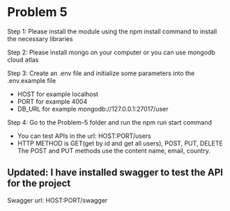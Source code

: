 <!-- @format -->

# Problem 5

Step 1: Please install the module using the npm install command to install the
necessary libraries

Step 2: Please install mongo on your computer or you can use mongodb cloud atlas

Step 3: Create an .env file and initialize some parameters into the .env.example
file

- HOST for example localhost
- PORT for example 4004
- DB_URL for example mongodb://127.0.0.1:27017/user

Step 4: Go to the Problem-5 folder and run the npm run start command

- You can test APIs in the url: HOST:PORT/users
- HTTP METHOD is GET(get by id and get all users), POST, PUT, DELETE The POST
  and PUT methods use the content name, email, country.

## Updated: I have installed swagger to test the API for the project

Swagger url: HOST:PORT/swagger
